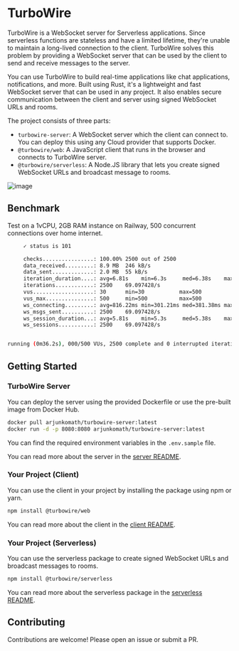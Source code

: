 # TurboWire

TurboWire is a WebSocket server for Serverless applications. Since serverless functions are stateless and have a limited lifetime, they're unable to maintain a long-lived connection to the client. TurboWire solves this problem by providing a WebSocket server that can be used by the client to send and receive messages to the server.

You can use TurboWire to build real-time applications like chat applications, notifications, and more. Built using Rust, it's a lightweight and fast WebSocket server that can be used in any project. It also enables secure communication between the client and server using signed WebSocket URLs and rooms.

The project consists of three parts:

- `turbowire-server`: A WebSocket server which the client can connect to. You can deploy this using any Cloud provider that supports Docker.
- `@turbowire/web`: A JavaScript client that runs in the browser and connects to TurboWire server.
- `@turbowire/serverless`: A Node.JS library that lets you create signed WebSocket URLs and broadcast message to rooms.

![image](https://github.com/user-attachments/assets/7ffa145c-44e8-4c4c-8236-d0e62653e0d1)

## Benchmark

Test on a 1vCPU, 2GB RAM instance on Railway, 500 concurrent connections over home internet.

```bash
     ✓ status is 101

     checks................: 100.00% 2500 out of 2500
     data_received.........: 8.9 MB  246 kB/s
     data_sent.............: 2.0 MB  55 kB/s
     iteration_duration....: avg=6.81s    min=6.3s     med=6.38s    max=10.58s p(90)=8.68s p(95)=9.7s
     iterations............: 2500    69.097428/s
     vus...................: 30      min=30           max=500
     vus_max...............: 500     min=500          max=500
     ws_connecting.........: avg=816.22ms min=301.21ms med=381.38ms max=4.58s  p(90)=2.68s p(95)=3.7s
     ws_msgs_sent..........: 2500    69.097428/s
     ws_session_duration...: avg=5.81s    min=5.3s     med=5.38s    max=9.58s  p(90)=7.68s p(95)=8.7s
     ws_sessions...........: 2500    69.097428/s


running (0m36.2s), 000/500 VUs, 2500 complete and 0 interrupted iterations
```

## Getting Started

### TurboWire Server

You can deploy the server using the provided Dockerfile or use the pre-built image from Docker Hub.

```bash
docker pull arjunkomath/turbowire-server:latest
docker run -d -p 8080:8080 arjunkomath/turbowire-server:latest
```
You can find the required environment variables in the `.env.sample` file.

You can read more about the server in the [server README](./apps/server/README.md).

### Your Project (Client)

You can use the client in your project by installing the package using npm or yarn.

```bash
npm install @turbowire/web
```

You can read more about the client in the [client README](./packages/web/README.md).

### Your Project (Serverless)

You can use the serverless package to create signed WebSocket URLs and broadcast messages to rooms.

```bash
npm install @turbowire/serverless
```

You can read more about the serverless package in the [serverless README](./packages/serverless/README.md).

## Contributing

Contributions are welcome! Please open an issue or submit a PR.
